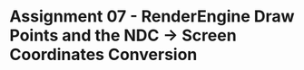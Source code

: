 Assignment 07 - RenderEngine Draw Points and the NDC -> Screen Coordinates Conversion
=====================================================================================
